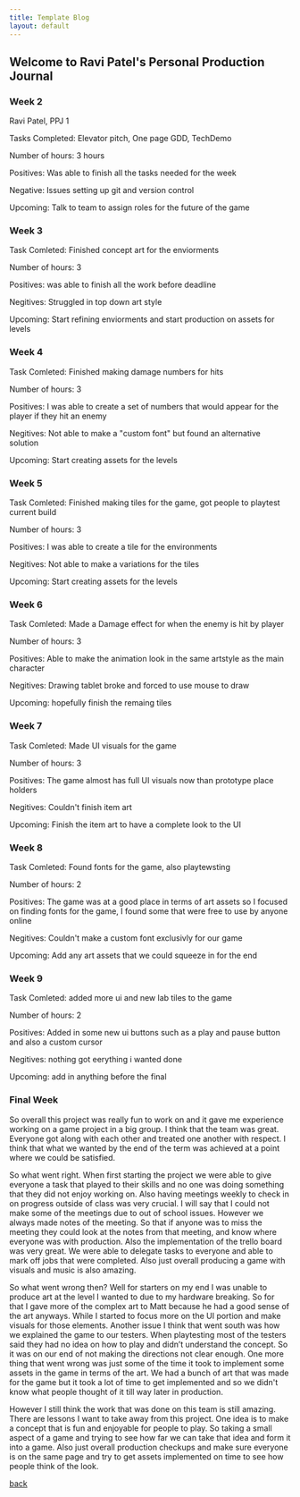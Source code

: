 ```yaml
---
title: Template Blog
layout: default
---
```


## Welcome to Ravi Patel's Personal Production Journal

### Week 2
Ravi Patel, PPJ 1

Tasks Completed: Elevator pitch, One page GDD, TechDemo 


Number of hours: 3 hours 


Positives: Was able to finish all the tasks needed for the week 


Negative: Issues setting up git and version control 


Upcoming: Talk to team to assign roles for the future of the game

### Week 3
Task Comleted: Finished concept art for the enviorments 

Number of hours: 3

Positives: was able to finish all the work before deadline 

Negitives: Struggled in top down art style 

Upcoming: Start refining enviorments and start production on assets for levels 

### Week 4
Task Comleted: Finished making damage numbers for hits  

Number of hours: 3

Positives: I was able to create a set of numbers that would appear for the player if they hit an enemy 

Negitives: Not able to make a "custom font" but found an alternative solution   

Upcoming: Start creating assets for the levels 
### Week 5
Task Comleted: Finished making tiles for the game, got people to playtest current build    

Number of hours: 3

Positives: I was able to create a tile for the environments  

Negitives: Not able to make a variations for the tiles    

Upcoming: Start creating assets for the levels
### Week 6
Task Comleted: Made a Damage effect for when the enemy is hit by player    

Number of hours: 3

Positives: Able to make the animation look in the same artstyle as the main character   

Negitives: Drawing tablet broke and forced to use mouse to draw     

Upcoming: hopefully finish the remaing tiles 
### Week 7
Task Comleted: Made UI visuals for the game    

Number of hours: 3

Positives: The game almost has full UI visuals now than prototype place holders  

Negitives: Couldn't finish item art 

Upcoming: Finish the item art to have a complete look to the UI 
### Week 8
Task Comleted: Found fonts for the game, also playtewsting 

Number of hours: 2

Positives: The game was at a good place in terms of art assets so I focused on finding fonts for the game, I found some that were free to use by anyone online 

Negitives: Couldn't make a custom font exclusivly for our game 

Upcoming: Add any art assets that we could squeeze in for the end 

### Week 9
Task Comleted: added more ui and new lab tiles to the game  

Number of hours: 2

Positives: Added in some new ui buttons such as a play and pause button and also a custom cursor  

Negitives: nothing got eerything i wanted done 

Upcoming: add in anything before the final 
### Final Week 
  
  So overall this project was really fun to work on and it gave me experience working on a game project in a big group. I think that the team was great. Everyone got along with each other and treated one another with respect. I think that what we wanted by the end of the term was achieved at a point where we could be satisfied. 

So what went right. When first starting the project we were able to give everyone a task that played to their skills and no one was doing something that they did not enjoy working on. Also having meetings weekly to check in on progress outside of class was very crucial. I will say that I could not make some of the meetings due to out of school issues. However we always made notes of the meeting. So that if anyone was to miss the meeting they could look at the notes from that meeting, and know where everyone was with production. Also the implementation of the trello board was very great. We were able to delegate tasks to everyone and able to mark off jobs that were completed. Also just overall producing a game with visuals and music is also amazing. 
	
So what went wrong then? Well for starters on my end I was unable to produce art at the level I wanted to due to my hardware breaking. So for that I gave more of the complex art to Matt because he had a good sense of the art anyways. While I started to focus more on the UI portion and make visuals for those elements. Another issue I think that went south was how we explained the game to our testers. When playtesting most of the testers said they had no idea on how to play and didn’t understand the concept. So it was on our end of not making the directions not clear enough. One more thing that went wrong was just some of the time it took to implement some assets in the game in terms of the art. We had a bunch of art that was made for the game but it took a lot of time to get implemented and so we didn't know what people thought of it till way later in production. 

However I still think the work that was done on this team is still amazing. There are lessons I want to take away from this project. One idea is to make a concept that is fun and enjoyable for people to play. So taking a small aspect of a game and trying to see how far we can take that idea and form it into a game. Also just overall production checkups and make sure everyone is on the same page and try to get assets implemented on time to see how people think of the look. 




[back](Blogs.html)
